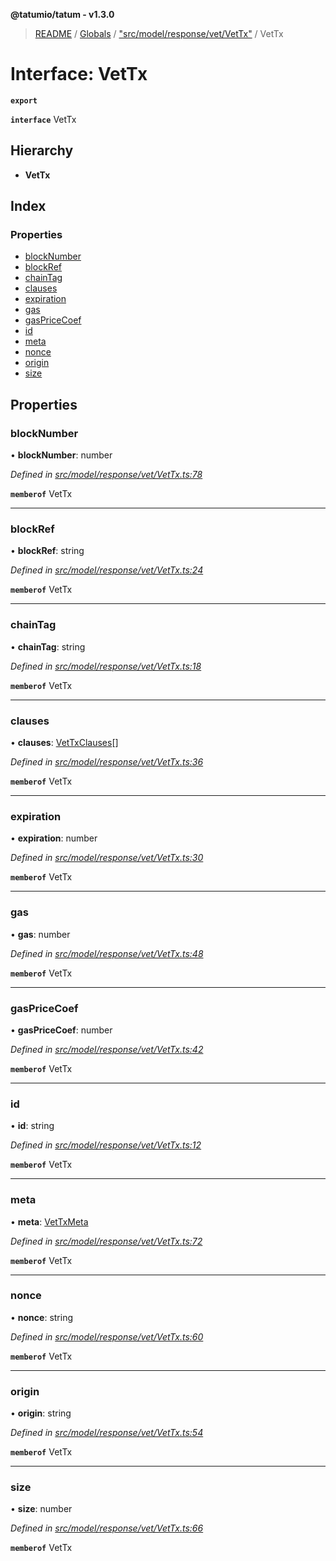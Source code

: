 **@tatumio/tatum - v1.3.0**

> [README](../README.md) / [Globals](../globals.md) / ["src/model/response/vet/VetTx"](../modules/_src_model_response_vet_vettx_.md) / VetTx

# Interface: VetTx

**`export`** 

**`interface`** VetTx

## Hierarchy

* **VetTx**

## Index

### Properties

* [blockNumber](_src_model_response_vet_vettx_.vettx.md#blocknumber)
* [blockRef](_src_model_response_vet_vettx_.vettx.md#blockref)
* [chainTag](_src_model_response_vet_vettx_.vettx.md#chaintag)
* [clauses](_src_model_response_vet_vettx_.vettx.md#clauses)
* [expiration](_src_model_response_vet_vettx_.vettx.md#expiration)
* [gas](_src_model_response_vet_vettx_.vettx.md#gas)
* [gasPriceCoef](_src_model_response_vet_vettx_.vettx.md#gaspricecoef)
* [id](_src_model_response_vet_vettx_.vettx.md#id)
* [meta](_src_model_response_vet_vettx_.vettx.md#meta)
* [nonce](_src_model_response_vet_vettx_.vettx.md#nonce)
* [origin](_src_model_response_vet_vettx_.vettx.md#origin)
* [size](_src_model_response_vet_vettx_.vettx.md#size)

## Properties

### blockNumber

•  **blockNumber**: number

*Defined in [src/model/response/vet/VetTx.ts:78](https://github.com/tatumio/tatum-js/blob/31bb1b4/src/model/response/vet/VetTx.ts#L78)*

**`memberof`** VetTx

___

### blockRef

•  **blockRef**: string

*Defined in [src/model/response/vet/VetTx.ts:24](https://github.com/tatumio/tatum-js/blob/31bb1b4/src/model/response/vet/VetTx.ts#L24)*

**`memberof`** VetTx

___

### chainTag

•  **chainTag**: string

*Defined in [src/model/response/vet/VetTx.ts:18](https://github.com/tatumio/tatum-js/blob/31bb1b4/src/model/response/vet/VetTx.ts#L18)*

**`memberof`** VetTx

___

### clauses

•  **clauses**: [VetTxClauses](_src_model_response_vet_vettx_.vettxclauses.md)[]

*Defined in [src/model/response/vet/VetTx.ts:36](https://github.com/tatumio/tatum-js/blob/31bb1b4/src/model/response/vet/VetTx.ts#L36)*

**`memberof`** VetTx

___

### expiration

•  **expiration**: number

*Defined in [src/model/response/vet/VetTx.ts:30](https://github.com/tatumio/tatum-js/blob/31bb1b4/src/model/response/vet/VetTx.ts#L30)*

**`memberof`** VetTx

___

### gas

•  **gas**: number

*Defined in [src/model/response/vet/VetTx.ts:48](https://github.com/tatumio/tatum-js/blob/31bb1b4/src/model/response/vet/VetTx.ts#L48)*

**`memberof`** VetTx

___

### gasPriceCoef

•  **gasPriceCoef**: number

*Defined in [src/model/response/vet/VetTx.ts:42](https://github.com/tatumio/tatum-js/blob/31bb1b4/src/model/response/vet/VetTx.ts#L42)*

**`memberof`** VetTx

___

### id

•  **id**: string

*Defined in [src/model/response/vet/VetTx.ts:12](https://github.com/tatumio/tatum-js/blob/31bb1b4/src/model/response/vet/VetTx.ts#L12)*

**`memberof`** VetTx

___

### meta

•  **meta**: [VetTxMeta](_src_model_response_vet_vettx_.vettxmeta.md)

*Defined in [src/model/response/vet/VetTx.ts:72](https://github.com/tatumio/tatum-js/blob/31bb1b4/src/model/response/vet/VetTx.ts#L72)*

**`memberof`** VetTx

___

### nonce

•  **nonce**: string

*Defined in [src/model/response/vet/VetTx.ts:60](https://github.com/tatumio/tatum-js/blob/31bb1b4/src/model/response/vet/VetTx.ts#L60)*

**`memberof`** VetTx

___

### origin

•  **origin**: string

*Defined in [src/model/response/vet/VetTx.ts:54](https://github.com/tatumio/tatum-js/blob/31bb1b4/src/model/response/vet/VetTx.ts#L54)*

**`memberof`** VetTx

___

### size

•  **size**: number

*Defined in [src/model/response/vet/VetTx.ts:66](https://github.com/tatumio/tatum-js/blob/31bb1b4/src/model/response/vet/VetTx.ts#L66)*

**`memberof`** VetTx
